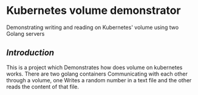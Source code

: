 # Kubernetes volume demonstrator
Demonstrating writing and reading on Kubernetes' volume using two Golang servers

## ***Introduction***
This is a project which Demonstrates how does volume on kubernetes works. There are two golang containers Communicating
with each other through a volume, one Writes a random number in a text file and the other reads the content of that file. 